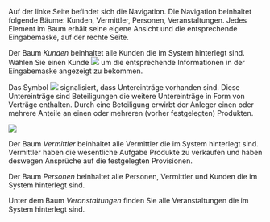 Auf der linke Seite befindet sich die Navigation.
Die Navigation beinhaltet folgende Bäume: Kunden, Vermittler, Personen, Veranstaltungen.
Jedes Element im Baum erhält seine eigene Ansicht und die entsprechende Eingabemaske, auf der rechte Seite.

Der Baum *Kunden* beinhaltet alle Kunden die im System hinterlegt sind. 
Wählen Sie einen Kunde ![](http://xpecto.github.io/docs/img/img_1443182769144.png) um die entsprechende Informationen in der Eingabemaske angezeigt zu bekommen.

Das Symbol ![](http://xpecto.github.io/docs/img/img_1443183010492.png) signalisiert, dass Untereinträge vorhanden sind. Diese Untereinträge sind Beteiligungen die weitere Untereinträge in Form von Verträge enthalten. 
Durch eine Beteiligung erwirbt der Anleger einen oder mehrere Anteile an einen oder mehreren (vorher festgelegten) Produkten.

![](http://xpecto.github.io/docs/img/img_1430315934639.png)

Der Baum *Vermittler* beinhaltet alle Vermittler die im System hinterlegt sind. Vermittler haben die wesentliche Aufgabe Produkte zu verkaufen und haben deswegen Ansprüche auf die festgelegten Provisionen.

Der Baum *Personen* beinhaltet alle Personen, Vermittler und Kunden die im System hinterlegt sind. 

Unter dem Baum *Veranstaltungen* finden Sie alle Veranstaltungen die im System hinterlegt sind. 